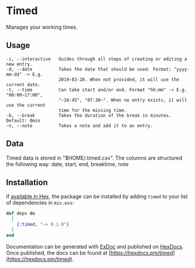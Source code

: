 # Timed
Manages your working times.

## Usage
```
-i, --interactive   Guides through all steps of creating or editing a new entry.
-d, --date          Takes the date that should be used. Format: "yyyy-mm-dd" -> E.g.
                    2019-03-28. When not provided, it will use the current date.
-t, --time          Can take start and/or end. Format "hh:mm" -> E.g. "08:00~17:00",
                    "~16:45", "07:30~". When no entry exists, it will use the current
                    time for the missing time.
-b, --break         Takes the duration of the break in minutes. Default: 0min
-n, --note          Takes a note and add it to an entry.
```

## Data
Timed data is stored in "$HOME/.timed.csv". The columns are structured the following way:
date, start, end, breaktime, note

## Installation

If [available in Hex](https://hex.pm/docs/publish), the package can be installed
by adding `timed` to your list of dependencies in `mix.exs`:

```elixir
def deps do
  [
    {:timed, "~> 0.1.0"}
  ]
end
```

Documentation can be generated with [ExDoc](https://github.com/elixir-lang/ex_doc)
and published on [HexDocs](https://hexdocs.pm). Once published, the docs can
be found at [https://hexdocs.pm/timed](https://hexdocs.pm/timed).

